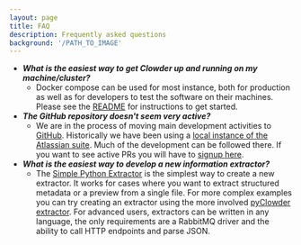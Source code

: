 ```yaml
---
layout: page
title: FAQ
description: Frequently asked questions
background: '/PATH_TO_IMAGE'
---
```



- ***What is the easiest way to get Clowder up and running on my machine/cluster?***
    + Docker compose can be used for most instance, both for production as well as for developers to test the software on their machines. Please see the [README](https://github.com/clowder-framework/clowder) for instructions to get started.
- ***The GitHub repository doesn't seem very active?***
    + We are in the process of moving main development activities to <a href="https://github.com/clowder-framework">GitHub</a>. Historically we have been using a <a href="https://opensource.ncsa.illinois.edu/bitbucket/projects/CATS">local instance of the Atlassian suite</a>. Much of the development can be followed there. If you want to see active PRs you will have to <a href="https://identity.ncsa.illinois.edu/login">signup here</a>.
- ***What is the easiest way to develop a new information extractor?***
    + The <a href="https://opensource.ncsa.illinois.edu/confluence/display/CATS/Writing+an+Extractor+Using+Simple+Extractor+Wrapper">Simple Python Extractor</a> is the simplest way to create a new extractor. It works for cases where you want to extract structured metadata or a preview from a single file. For more complex examples you can try creating an extractor using the more involved <a href="https://opensource.ncsa.illinois.edu/bitbucket/projects/CATS/repos/pyclowder/browse">pyClowder extractor</a>. For advanced users, extractors can be written in any language, the only requirements are a RabbitMQ driver and the ability to call HTTP endpoints and parse JSON.
